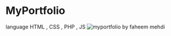 # MyPortfolio

language
HTML , CSS , PHP , JS
<img src="https://i.ytimg.com/vi/L02Lz18YLC8/maxresdefault.jpg" alt="myportfolio by faheem mehdi">
